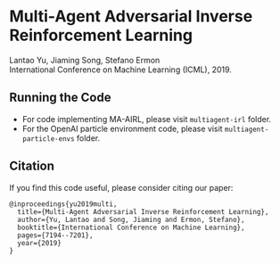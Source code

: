 # Multi-Agent Adversarial Inverse Reinforcement Learning
Lantao Yu, Jiaming Song, Stefano Ermon<br>
International Conference on Machine Learning (ICML), 2019.

## Running the Code

- For code implementing MA-AIRL, please visit `multiagent-irl` folder.
- For the OpenAI particle environment code, please visit `multiagent-particle-envs` folder.

## Citation

If you find this code useful, please consider citing our paper:
```
@inproceedings{yu2019multi,
  title={Multi-Agent Adversarial Inverse Reinforcement Learning},
  author={Yu, Lantao and Song, Jiaming and Ermon, Stefano},
  booktitle={International Conference on Machine Learning},
  pages={7194--7201},
  year={2019}
}
```
